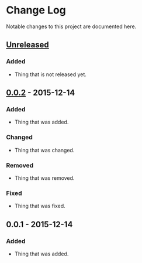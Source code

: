 # Change Log

Notable changes to this project are documented here.


## [Unreleased]

### Added

- Thing that is not released yet.


## [0.0.2] - 2015-12-14

### Added

- Thing that was added.

### Changed

- Thing that was changed.

### Removed

- Thing that was removed.

### Fixed

- Thing that was fixed.


## 0.0.1 - 2015-12-14

### Added

- Thing that was added.


[Unreleased]: https://github.com/FunTimeCoding/py-game-of-life/compare/v0.0.2...HEAD
[0.0.2]: https://github.com/FunTimeCoding/py-game-of-life/compare/v0.0.1...v0.0.2
